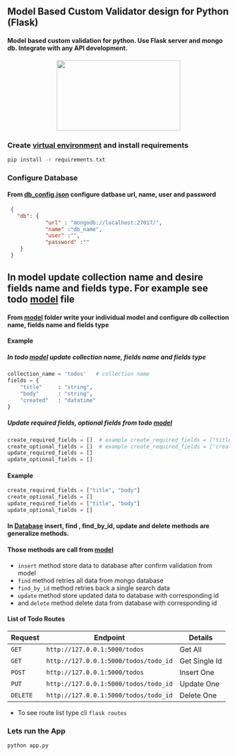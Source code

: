 ## Model Based Custom Validator design for Python (Flask)
#### Model based custom validation for python. Use Flask server and mongo db. Integrate with any API development.  
<p align="center">
  <img width="280" height="160" src="https://kenya-tech.com/wp-content/uploads/2019/01/flask-python.png">
</p>

### Create [virtual environment]('https://docs.python.org/3/library/venv.html) and install requirements 
```sh
pip install -r requirements.txt
```
### Configure Database
#### From [db_config.json](src/db_config.json) configure datbase url, name, user and password 
```json
 {
   "db": {
            "url" : "mongodb://localhost:27017/",
            "name" :"db_name",  
            "user" :"",
            "password" :""
    }
 }
``` 

## In model update collection name and desire fields name and fields type. For example see todo [model](src/models/todo.py) file
#### From [model](src/models) folder write your individual model and configure db collection name, fields name and fields type
#### Example
##### In todo [model](src/models/todo.py) update collection name, fields name and fields type
```py
collection_name = 'todos'   # collection name
fields = {   
    "title"     : "string",
    "body"      : "string",
    "created"   : "datatime"
} 
```

##### Update required fields, optional fields from todo [model](src/models/todo.py)
```py
create_required_fields = []  # example create_required_fields = ["title", "body"]
create_optional_fields = []  # example create_required_fields = ["created"]
update_required_fields = []
update_optional_fields = []
```
#### Example 
```py
create_required_fields = ["title", "body"] 
create_optional_fields = []  
update_required_fields = ["title", "body"]
update_optional_fields = []
```
#### In [Database](src/factory/database.py) insert, find , find_by_id, update and delete methods are generalize methods.  
#### Those methods are call from [model](src/models) 
- `insert` method store data to database after confirm validation from model 
- `find` method retries all data from mongo database 
- `find_by_id` method retries back a single search data
- `update` method store updated data to database with corresponding id 
- and `delete` method delete data from database with corresponding id 

#### List of Todo Routes
| Request | Endpoint |  Details |
| --- | --- | --- |
| `GET` | `http://127.0.0.1:5000/todos`| Get All|
| `GET` | `http://127.0.0.1:5000/todos/todo_id`| Get Single Id|
| `POST` | `http://127.0.0.1:5000/todos`| Insert One|
| `PUT` | `http://127.0.0.1:5000/todos/todo_id`| Update One|
| `DELETE` | `http://127.0.0.1:5000/todos/todo_id`| Delete One|

- To see route list type cli `flask routes`

### Lets run the App
```sh
python app.py 
```
